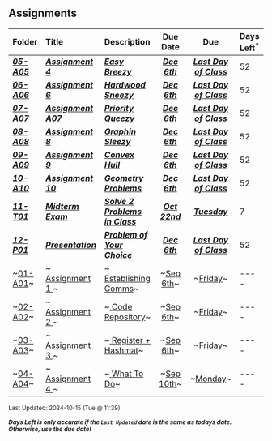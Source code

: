 ## Assignments

| Folder | Title | Description | Due Date | Due | Days Left<sup>*</sup> |
|:------|:------|:------|:-----:|:-----:|-----|
| ***<a href="https://github.com/rugbyprof/4883-Programming_Techniques/tree/master/Assignments/05-A05">05-A05</a>*** | ***<a href="https://github.com/rugbyprof/4883-Programming_Techniques/tree/master/Assignments/05-A05"> Assignment 4 </a>*** | ***<a href="https://github.com/rugbyprof/4883-Programming_Techniques/tree/master/Assignments/05-A05"> Easy Breezy</a>*** | ***<a href="https://github.com/rugbyprof/4883-Programming_Techniques/tree/master/Assignments/05-A05">Dec 6th</a>*** | ***<a href="https://github.com/rugbyprof/4883-Programming_Techniques/tree/master/Assignments/05-A05">Last Day of Class</a>*** | 52 |
| ***<a href="https://github.com/rugbyprof/4883-Programming_Techniques/tree/master/Assignments/06-A06">06-A06</a>*** | ***<a href="https://github.com/rugbyprof/4883-Programming_Techniques/tree/master/Assignments/06-A06"> Assignment 6 </a>*** | ***<a href="https://github.com/rugbyprof/4883-Programming_Techniques/tree/master/Assignments/06-A06"> Hardwood Sneezy</a>*** | ***<a href="https://github.com/rugbyprof/4883-Programming_Techniques/tree/master/Assignments/06-A06">Dec 6th</a>*** | ***<a href="https://github.com/rugbyprof/4883-Programming_Techniques/tree/master/Assignments/06-A06">Last Day of Class</a>*** | 52 |
| ***<a href="https://github.com/rugbyprof/4883-Programming_Techniques/tree/master/Assignments/07-A07">07-A07</a>*** | ***<a href="https://github.com/rugbyprof/4883-Programming_Techniques/tree/master/Assignments/07-A07"> Assignment A07 </a>*** | ***<a href="https://github.com/rugbyprof/4883-Programming_Techniques/tree/master/Assignments/07-A07"> Priority Queezy</a>*** | ***<a href="https://github.com/rugbyprof/4883-Programming_Techniques/tree/master/Assignments/07-A07">Dec 6th</a>*** | ***<a href="https://github.com/rugbyprof/4883-Programming_Techniques/tree/master/Assignments/07-A07">Last Day of Class</a>*** | 52 |
| ***<a href="https://github.com/rugbyprof/4883-Programming_Techniques/tree/master/Assignments/08-A08">08-A08</a>*** | ***<a href="https://github.com/rugbyprof/4883-Programming_Techniques/tree/master/Assignments/08-A08"> Assignment 8 </a>*** | ***<a href="https://github.com/rugbyprof/4883-Programming_Techniques/tree/master/Assignments/08-A08"> Graphin Sleezy</a>*** | ***<a href="https://github.com/rugbyprof/4883-Programming_Techniques/tree/master/Assignments/08-A08">Dec 6th</a>*** | ***<a href="https://github.com/rugbyprof/4883-Programming_Techniques/tree/master/Assignments/08-A08">Last Day of Class</a>*** | 52 |
| ***<a href="https://github.com/rugbyprof/4883-Programming_Techniques/tree/master/Assignments/09-A09">09-A09</a>*** | ***<a href="https://github.com/rugbyprof/4883-Programming_Techniques/tree/master/Assignments/09-A09"> Assignment 9 </a>*** | ***<a href="https://github.com/rugbyprof/4883-Programming_Techniques/tree/master/Assignments/09-A09"> Convex Hull</a>*** | ***<a href="https://github.com/rugbyprof/4883-Programming_Techniques/tree/master/Assignments/09-A09">Dec 6th</a>*** | ***<a href="https://github.com/rugbyprof/4883-Programming_Techniques/tree/master/Assignments/09-A09">Last Day of Class</a>*** | 52 |
| ***<a href="https://github.com/rugbyprof/4883-Programming_Techniques/tree/master/Assignments/10-A10">10-A10</a>*** | ***<a href="https://github.com/rugbyprof/4883-Programming_Techniques/tree/master/Assignments/10-A10"> Assignment 10 </a>*** | ***<a href="https://github.com/rugbyprof/4883-Programming_Techniques/tree/master/Assignments/10-A10"> Geometry Problems</a>*** | ***<a href="https://github.com/rugbyprof/4883-Programming_Techniques/tree/master/Assignments/10-A10">Dec 6th</a>*** | ***<a href="https://github.com/rugbyprof/4883-Programming_Techniques/tree/master/Assignments/10-A10">Last Day of Class</a>*** | 52 |
| ***<a href="https://github.com/rugbyprof/4883-Programming_Techniques/tree/master/Assignments/11-T01">11-T01</a>*** | ***<a href="https://github.com/rugbyprof/4883-Programming_Techniques/tree/master/Assignments/11-T01"> Midterm Exam </a>*** | ***<a href="https://github.com/rugbyprof/4883-Programming_Techniques/tree/master/Assignments/11-T01"> Solve 2 Problems in Class</a>*** | ***<a href="https://github.com/rugbyprof/4883-Programming_Techniques/tree/master/Assignments/11-T01">Oct 22nd</a>*** | ***<a href="https://github.com/rugbyprof/4883-Programming_Techniques/tree/master/Assignments/11-T01">Tuesday</a>*** | 7 |
| ***<a href="https://github.com/rugbyprof/4883-Programming_Techniques/tree/master/Assignments/12-P01">12-P01</a>*** | ***<a href="https://github.com/rugbyprof/4883-Programming_Techniques/tree/master/Assignments/12-P01"> Presentation </a>*** | ***<a href="https://github.com/rugbyprof/4883-Programming_Techniques/tree/master/Assignments/12-P01"> Problem of Your Choice</a>*** | ***<a href="https://github.com/rugbyprof/4883-Programming_Techniques/tree/master/Assignments/12-P01">Dec 6th</a>*** | ***<a href="https://github.com/rugbyprof/4883-Programming_Techniques/tree/master/Assignments/12-P01">Last Day of Class</a>*** | 52 |
| ~<a href="https://github.com/rugbyprof/4883-Programming_Techniques/tree/master/Assignments/01-A01">01-A01</a>~ | ~<a href="https://github.com/rugbyprof/4883-Programming_Techniques/tree/master/Assignments/01-A01"> Assignment 1 </a>~ | ~<a href="https://github.com/rugbyprof/4883-Programming_Techniques/tree/master/Assignments/01-A01"> Establishing Comms</a>~ | ~<a href="https://github.com/rugbyprof/4883-Programming_Techniques/tree/master/Assignments/01-A01">Sep 6th</a>~ | ~<a href="https://github.com/rugbyprof/4883-Programming_Techniques/tree/master/Assignments/01-A01">Friday</a>~ | ---- |
| ~<a href="https://github.com/rugbyprof/4883-Programming_Techniques/tree/master/Assignments/02-A02">02-A02</a>~ | ~<a href="https://github.com/rugbyprof/4883-Programming_Techniques/tree/master/Assignments/02-A02"> Assignment 2 </a>~ | ~<a href="https://github.com/rugbyprof/4883-Programming_Techniques/tree/master/Assignments/02-A02"> Code Repository</a>~ | ~<a href="https://github.com/rugbyprof/4883-Programming_Techniques/tree/master/Assignments/02-A02">Sep 6th</a>~ | ~<a href="https://github.com/rugbyprof/4883-Programming_Techniques/tree/master/Assignments/02-A02">Friday</a>~ | ---- |
| ~<a href="https://github.com/rugbyprof/4883-Programming_Techniques/tree/master/Assignments/03-A03">03-A03</a>~ | ~<a href="https://github.com/rugbyprof/4883-Programming_Techniques/tree/master/Assignments/03-A03"> Assignment 3 </a>~ | ~<a href="https://github.com/rugbyprof/4883-Programming_Techniques/tree/master/Assignments/03-A03"> Register + Hashmat</a>~ | ~<a href="https://github.com/rugbyprof/4883-Programming_Techniques/tree/master/Assignments/03-A03">Sep 6th</a>~ | ~<a href="https://github.com/rugbyprof/4883-Programming_Techniques/tree/master/Assignments/03-A03">Friday</a>~ | ---- |
| ~<a href="https://github.com/rugbyprof/4883-Programming_Techniques/tree/master/Assignments/04-A04">04-A04</a>~ | ~<a href="https://github.com/rugbyprof/4883-Programming_Techniques/tree/master/Assignments/04-A04"> Assignment 4 </a>~ | ~<a href="https://github.com/rugbyprof/4883-Programming_Techniques/tree/master/Assignments/04-A04"> What To Do</a>~ | ~<a href="https://github.com/rugbyprof/4883-Programming_Techniques/tree/master/Assignments/04-A04">Sep 10th</a>~ | ~<a href="https://github.com/rugbyprof/4883-Programming_Techniques/tree/master/Assignments/04-A04">Monday</a>~ | ---- |

<sup>Last Updated: 2024-10-15 (Tue @ 11:39)</sup> 

<sup>***Days Left is only accurate if the `Last Updated` date is the same as todays date. Otherwise, use the due date!***</sup> 